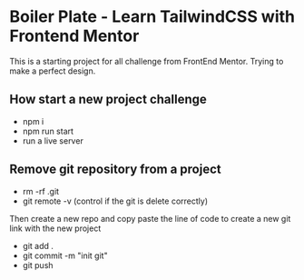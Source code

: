 # Boiler Plate - Learn TailwindCSS with Frontend Mentor

This is a starting project for all challenge from FrontEnd Mentor. Trying to make a perfect design. 

## How start a new project challenge

- npm i 
- npm run start
- run a live server

## Remove git repository from a project
- rm -rf .git
- git remote -v (control if the git is delete correctly)

Then create a new repo and copy paste the line of code to create a new git link with the new project

- git add . 
- git commit -m "init git"
- git push

